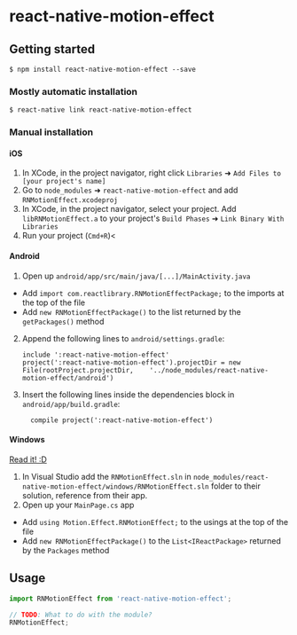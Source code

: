 
# react-native-motion-effect

## Getting started

`$ npm install react-native-motion-effect --save`

### Mostly automatic installation

`$ react-native link react-native-motion-effect`

### Manual installation


#### iOS

1. In XCode, in the project navigator, right click `Libraries` ➜ `Add Files to [your project's name]`
2. Go to `node_modules` ➜ `react-native-motion-effect` and add `RNMotionEffect.xcodeproj`
3. In XCode, in the project navigator, select your project. Add `libRNMotionEffect.a` to your project's `Build Phases` ➜ `Link Binary With Libraries`
4. Run your project (`Cmd+R`)<

#### Android

1. Open up `android/app/src/main/java/[...]/MainActivity.java`
  - Add `import com.reactlibrary.RNMotionEffectPackage;` to the imports at the top of the file
  - Add `new RNMotionEffectPackage()` to the list returned by the `getPackages()` method
2. Append the following lines to `android/settings.gradle`:
  	```
  	include ':react-native-motion-effect'
  	project(':react-native-motion-effect').projectDir = new File(rootProject.projectDir, 	'../node_modules/react-native-motion-effect/android')
  	```
3. Insert the following lines inside the dependencies block in `android/app/build.gradle`:
  	```
      compile project(':react-native-motion-effect')
  	```

#### Windows
[Read it! :D](https://github.com/ReactWindows/react-native)

1. In Visual Studio add the `RNMotionEffect.sln` in `node_modules/react-native-motion-effect/windows/RNMotionEffect.sln` folder to their solution, reference from their app.
2. Open up your `MainPage.cs` app
  - Add `using Motion.Effect.RNMotionEffect;` to the usings at the top of the file
  - Add `new RNMotionEffectPackage()` to the `List<IReactPackage>` returned by the `Packages` method


## Usage
```javascript
import RNMotionEffect from 'react-native-motion-effect';

// TODO: What to do with the module?
RNMotionEffect;
```
  
